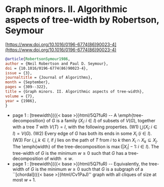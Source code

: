 # Graph minors. II. Algorithmic aspects of tree-width by Robertson, Seymour

[https://www.doi.org/10.1016/0196-6774(86)90023-4](https://www.doi.org/10.1016/0196-6774(86)90023-4)

```bibtex
@article{RobertsonSymour1986,
author = {Neil Robertson and Paul D. Seymour},
doi = {10.1016/0196-6774(86)90023-4},
issue = {3},
journaltitle = {Journal of Algorithms},
month = {September},
pages = {309--322},
title = {Graph minors. II. Algorithmic aspects of tree-width},
volume = {7},
year = {1986},
}
```
* page 1 : [treewidth]({{< base >}}html/5Q7fuR) -- A \emph{tree-decomposition} of $G$ is a family $(X_i \colon i\in I)$ of subsets of $V(G)$, together with a tree $T$ with $V(T)=I$, with the following properties. (W1) $\bigcup(X_i \colon i \in I)=V(G)$. (W2) Every edge of $G$ has both its ends in some $X_i$ ($i \in I$). (W3) For $i,j,k \in I$, if $j$ lies on the path of $T$ from $i$ to $k$ then $X_i \cap X_k \subseteq X_j$. The \emph{width} of the tree-decomposition is $\max(|X_i|-1 \colon i \in I)$. The tree-width of $G$ is the minimum $w \ge 0$ such that $G$ has a tree-decomposition of width $\le w$.
* page 1 : [treewidth]({{< base >}}html/5Q7fuR) -- Equivalently, the tree-width of $G$ is the minimum $w \ge 0$ such that $G$ is a subgraph of a ``[chordal]({{< base >}}html/Cv1PaJ)'' graph with all cliques of size at most $w + 1$.